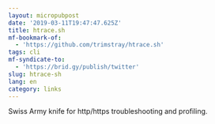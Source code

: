 ```yaml
---
layout: micropubpost
date: '2019-03-11T19:47:47.625Z'
title: htrace.sh
mf-bookmark-of:
  - 'https://github.com/trimstray/htrace.sh'
tags: cli
mf-syndicate-to:
  - 'https://brid.gy/publish/twitter'
slug: htrace-sh
lang: en
category: links
---
```

Swiss Army knife for http/https troubleshooting and profiling.
